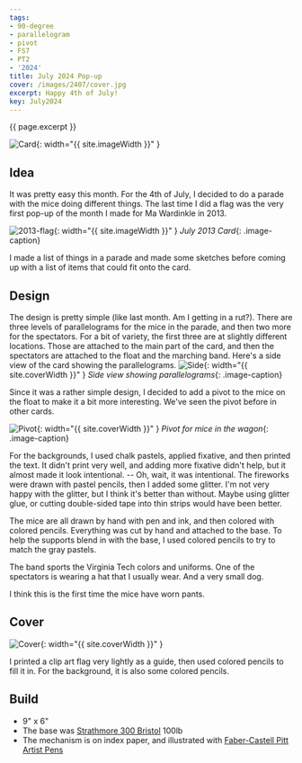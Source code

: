 ```yaml
---
tags:
- 90-degree
- parallelogram
- pivot
- FS7
- PT2
- '2024'
title: July 2024 Pop-up
cover: /images/2407/cover.jpg
excerpt: Happy 4th of July!
key: July2024
---
```

{{ page.excerpt }}

![Card]({{site.baseurl}}/images/2407/popup.gif){: width="{{ site.imageWidth }}" }

## Idea

It was pretty easy this month. For the 4th of July, I decided to do a parade with the mice doing different things. The last time I did a flag was the very first pop-up of the month I made for Ma Wardinkle in 2013.

![2013-flag]({{site.baseurl}}/images/2407/2013-flag.jpg){: width="{{ site.imageWidth }}" }
*July 2013 Card*{: .image-caption}

I made a list of things in a parade and made some sketches before coming up with a list of items that could fit onto the card.

## Design

The design is pretty simple (like last month. Am I getting in a rut?). There are three levels of parallelograms for the mice in the parade, and then two more for the spectators. For a bit of variety, the first three are at slightly different locations. Those are attached to the main part of the card, and then the spectators are attached to the float and the marching band. Here's a side view of the card showing the parallelograms.
![Side]({{site.baseurl}}/images/2407/side.jpg){: width="{{ site.coverWidth }}" }
*Side view showing parallelograms*{: .image-caption}

Since it was a rather simple design, I decided to add a pivot to the mice on the float to make it a bit more interesting. We've seen the pivot before in other cards.

![Pivot]({{site.baseurl}}/images/2407/pivot.jpg){: width="{{ site.coverWidth }}" }
*Pivot for mice in the wagon*{: .image-caption}

For the backgrounds, I used chalk pastels, applied fixative, and then printed the text. It didn't print very well, and adding more fixative didn't help, but it almost made it look intentional. -- Oh, wait, it was intentional. The fireworks were drawn with pastel pencils, then I added some glitter. I'm not very happy with the glitter, but I think it's better than without. Maybe using glitter glue, or cutting double-sided tape into thin strips would have been better.

The mice are all drawn by hand with pen and ink, and then colored with colored pencils. Everything was cut by hand and attached to the base. To help the supports blend in with the base, I used colored pencils to try to match the gray pastels.

The band sports the Virginia Tech colors and uniforms. One of the spectators is wearing a hat that I usually wear. And a very small dog.

I think this is the first time the mice have worn pants.

## Cover

![Cover]({{site.baseurl}}{{page.cover}}){: width="{{ site.coverWidth }}" }

I printed a clip art flag very lightly as a guide, then used colored pencils to fill it in. For the background, it is also some colored pencils.

## Build

- 9" x 6"
- The base was [Strathmore 300 Bristol](/supplies.html#strathmore-300-bristol) 100lb
- The mechanism is on index paper, and illustrated with [Faber-Castell Pitt Artist Pens](/supplies.html#faber-castell-pitt-artist-pens)
